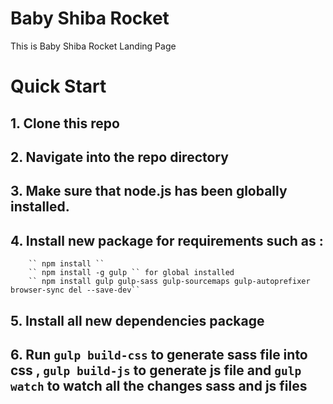 # Baby Shiba Rocket
This is Baby Shiba Rocket Landing Page

# Quick Start
## 1. Clone this repo
## 2. Navigate into the repo directory
## 3. Make sure that node.js has been globally installed.
## 4. Install new package for requirements such as :
        `` npm install ``
        `` npm install -g gulp `` for global installed
        `` npm install gulp gulp-sass gulp-sourcemaps gulp-autoprefixer browser-sync del --save-dev``
## 5. Install all new dependencies package
## 6. Run ``gulp build-css`` to generate sass file into css , ``gulp build-js`` to generate js file and ``gulp watch`` to watch all the changes sass and js files
